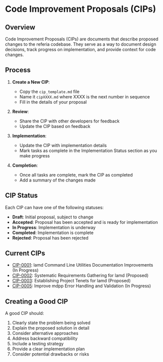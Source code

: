 # Code Improvement Proposals (CIPs)

## Overview

Code Improvement Proposals (CIPs) are documents that describe proposed changes to the referia codebase. They serve as a way to document design decisions, track progress on implementation, and provide context for code changes.

## Process

1. **Create a New CIP**:
   - Copy the `cip_template.md` file
   - Name it `cipXXXX.md` where XXXX is the next number in sequence
   - Fill in the details of your proposal

2. **Review**:
   - Share the CIP with other developers for feedback
   - Update the CIP based on feedback

3. **Implementation**:
   - Update the CIP with implementation details
   - Mark tasks as complete in the Implementation Status section as you make progress

4. **Completion**:
   - Once all tasks are complete, mark the CIP as completed
   - Add a summary of the changes made

## CIP Status

Each CIP can have one of the following statuses:

- **Draft**: Initial proposal, subject to change
- **Accepted**: Proposal has been accepted and is ready for implementation
- **In Progress**: Implementation is underway
- **Completed**: Implementation is complete
- **Rejected**: Proposal has been rejected

## Current CIPs

- [CIP-0001](./cip0001.md): lamd Command Line Utilities Documentation Improvements (In Progress)
- [CIP-0002](./cip0002.md): Systematic Requirements Gathering for lamd (Proposed)
- [CIP-0003](./cip0003.md): Establishing Project Tenets for lamd (Proposed)
- [CIP-0005](./cip0005.md): Improve mdpp Error Handling and Validation (In Progress)

## Creating a Good CIP

A good CIP should:

1. Clearly state the problem being solved
2. Explain the proposed solution in detail
3. Consider alternative approaches
4. Address backward compatibility
5. Include a testing strategy
6. Provide a clear implementation plan
7. Consider potential drawbacks or risks 
